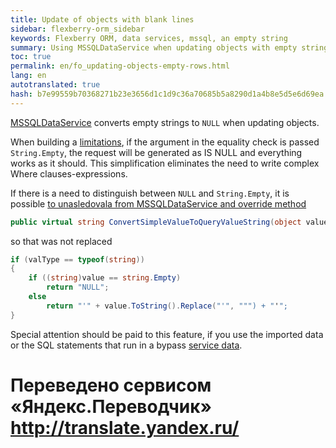 ```yaml
--- 
title: Update of objects with blank lines 
sidebar: flexberry-orm_sidebar 
keywords: Flexberry ORM, data services, mssql, an empty string 
summary: Using MSSQLDataService when updating objects with empty strings 
toc: true 
permalink: en/fo_updating-objects-empty-rows.html 
lang: en 
autotranslated: true 
hash: b7e99559b70368271b23e3656d1c1d9c36a70685b5a8290d1a4b8e5d5e6d69ea 
--- 
```


[MSSQLDataService](fo_mssql-data-service.html) converts empty strings to `NULL` when updating objects. 

When building a [limitations](fo_limitation.html), if the argument in the equality check is passed `String.Empty`, the request will be generated as IS NULL and everything works as it should. This simplification eliminates the need to write complex Where clauses-expressions. 

If there is a need to distinguish between `NULL` and `String.Empty`, it is possible [to unasledovala from MSSQLDataService and override method](fo_implement-custom-ds.html) 

``` csharp
public virtual string ConvertSimpleValueToQueryValueString(object value)
``` 
so that was not replaced 

``` csharp
if (valType == typeof(string))
{
	if ((string)value == string.Empty)
		return "NULL";
	else
		return "'" + value.ToString().Replace("'", """) + "'";
}
``` 

Special attention should be paid to this feature, if you use the imported data or the SQL statements that run in a bypass [service data](fo_data-service.html). 



 # Переведено сервисом «Яндекс.Переводчик» http://translate.yandex.ru/